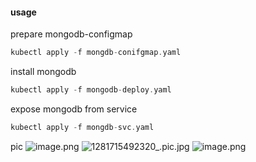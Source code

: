 #### usage
prepare mongodb-configmap
```groovy
kubectl apply -f mongdb-conifgmap.yaml
```
install mongodb
```groovy
kubectl apply -f mongodb-deploy.yaml
```

expose mongodb from service
```groovy
kubectl apply -f mongdb-svc.yaml
```

pic
![image.png](https://cdn.nlark.com/yuque/0/2024/png/36189502/1715492855579-50e51db9-71e4-4ad8-87f9-604fa31da2ba.png#averageHue=%23252525&clientId=ub6028c8c-1fb4-4&from=paste&height=284&id=u2884f459&originHeight=568&originWidth=1268&originalType=binary&ratio=2&rotation=0&showTitle=false&size=547360&status=done&style=none&taskId=ub5ed82f5-77cb-4476-bf5e-883f08d6131&title=&width=634)
![1281715492320_.pic.jpg](https://cdn.nlark.com/yuque/0/2024/jpeg/36189502/1715492862742-3604c057-2d00-4b99-9ccb-f02bf2190cc3.jpeg#averageHue=%23212121&clientId=ub6028c8c-1fb4-4&from=drop&id=u8a462658&originHeight=540&originWidth=1282&originalType=binary&ratio=2&rotation=0&showTitle=false&size=457055&status=done&style=none&taskId=ued9adc94-5d6e-426c-b543-abb3f047d93&title=)
![image.png](https://cdn.nlark.com/yuque/0/2024/png/36189502/1715613244373-df0c610a-ffe6-4aae-b69f-b417c5a6865f.png#averageHue=%23090909&clientId=u2c5aecc8-9849-4&from=paste&height=88&id=u658cbfda&originHeight=176&originWidth=790&originalType=binary&ratio=2&rotation=0&showTitle=false&size=39160&status=done&style=none&taskId=u5f071347-0a33-4aad-be82-0b9ddd83859&title=&width=395)
